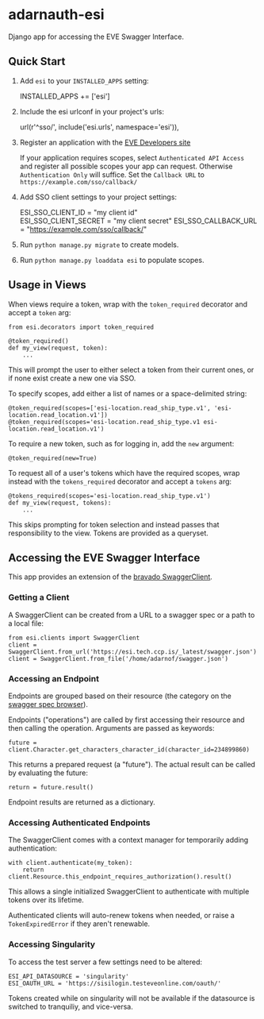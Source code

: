 # adarnauth-esi
Django app for accessing the EVE Swagger Interface.

## Quick Start

1. Add `esi` to your `INSTALLED_APPS` setting:

   
    INSTALLED_APPS += ['esi']

2. Include the esi urlconf in your project's urls:


    url(r'^sso/', include('esi.urls', namespace='esi')),

3. Register an application with the [EVE Developers site](https://developers.eveonline.com/applications)

    If your application requires scopes, select `Authenticated API Access` and register all possible scopes your app can request. Otherwise `Authentication Only` will suffice.
    Set the `Callback URL` to `https://example.com/sso/callback/`

4. Add SSO client settings to your project settings:


    ESI_SSO_CLIENT_ID = "my client id"    
    ESI_SSO_CLIENT_SECRET = "my client secret"
    ESI_SSO_CALLBACK_URL = "https://example.com/sso/callback/"
    

5. Run `python manage.py migrate` to create models.

6. Run `python manage.py loaddata esi` to populate scopes.

## Usage in Views

When views require a token, wrap with the `token_required` decorator and accept a `token` arg:

    from esi.decorators import token_required

    @token_required()
    def my_view(request, token):
        ...

This will prompt the user to either select a token from their current ones, or if none exist create a new one via SSO.

To specify scopes, add either a list of names or a space-delimited string:

    @token_required(scopes=['esi-location.read_ship_type.v1', 'esi-location.read_location.v1'])
    @token_required(scopes='esi-location.read_ship_type.v1 esi-location.read_location.v1')

To require a new token, such as for logging in, add the `new` argument:

    @token_required(new=True)

To request all of a user's tokens which have the required scopes, wrap instead with the `tokens_required` decorator and accept a `tokens` arg:

    @tokens_required(scopes='esi-location.read_ship_type.v1')
    def my_view(request, tokens):
        ...

This skips prompting for token selection and instead passes that responsibility to the view. Tokens are provided as a queryset.

## Accessing the EVE Swagger Interface

This app provides an extension of the [bravado SwaggerClient](https://github.com/Yelp/bravado).

### Getting a Client

A SwaggerClient can be created from a URL to a swagger spec or a path to a local file:

    from esi.clients import SwaggerClient
    client = SwaggerClient.from_url('https://esi.tech.ccp.is/_latest/swagger.json')
    client = SwaggerClient.from_file('/home/adarnof/swagger.json')

### Accessing an Endpoint

Endpoints are grouped based on their resource (the category on the [swagger spec browser](https://esi.tech.ccp.is)).

Endpoints ("operations") are called by first accessing their resource and then calling the operation. Arguments are passed as keywords:

    future = client.Character.get_characters_character_id(character_id=234899860)

This returns a prepared request (a "future"). The actual result can be called by evaluating the future:

    return = future.result()

Endpoint results are returned as a dictionary.

### Accessing Authenticated Endpoints
 
The SwaggerClient comes with a context manager for temporarily adding authentication:

    with client.authenticate(my_token):
        return client.Resource.this_endpoint_requires_authorization().result()

This allows a single initialized SwaggerClient to authenticate with multiple tokens over its lifetime. 

Authenticated clients will auto-renew tokens when needed, or raise a `TokenExpiredError` if they aren't renewable.

### Accessing Singularity

To access the test server a few settings need to be altered:

    ESI_API_DATASOURCE = 'singularity'
    ESI_OAUTH_URL = 'https://sisilogin.testeveonline.com/oauth/'

Tokens created while on singularity will not be available if the datasource is switched to tranquiliy, and vice-versa.